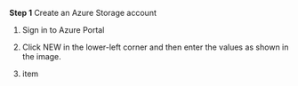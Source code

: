 **Step 1**
Create an Azure Storage account

1. Sign in to Azure Portal

2. Click NEW in the lower-left corner and then enter the values as shown in the image.


3. item
